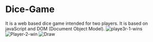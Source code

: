 # Dice-Game
It is a web based dice game intended for two players. It is based on javaScript and DOM (Document Object Model).
![playe3r-1-wins](https://user-images.githubusercontent.com/102987792/175762554-b41841a9-9567-4b60-b113-889633aed23b.png)
![Player-2-win](https://user-images.githubusercontent.com/102987792/175762571-4f429133-f622-40d2-92ef-256c1386eb56.png)
![Draw](https://user-images.githubusercontent.com/102987792/175762583-7bbb3f13-22bf-47e2-a4f6-918859bd859f.png)
